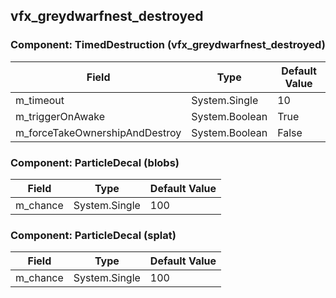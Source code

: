 ## vfx_greydwarfnest_destroyed

### Component: TimedDestruction (vfx_greydwarfnest_destroyed)

|Field|Type|Default Value|
|-----|----|-------------|
|m_timeout|System.Single|10|
|m_triggerOnAwake|System.Boolean|True|
|m_forceTakeOwnershipAndDestroy|System.Boolean|False|

### Component: ParticleDecal (blobs)

|Field|Type|Default Value|
|-----|----|-------------|
|m_chance|System.Single|100|

### Component: ParticleDecal (splat)

|Field|Type|Default Value|
|-----|----|-------------|
|m_chance|System.Single|100|

